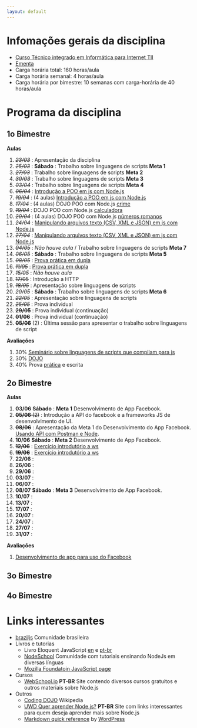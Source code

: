 ```yaml
---
layout: default
---
```


# [](#header-1) Infomações gerais da disciplina

- [Curso Técnico integrado em Informática para Internet TII](http://diatinf.ifrn.edu.br/doku.php?id=cursos:tecnicos:ii:start)
- [Ementa](http://diatinf.ifrn.edu.br/lib/exe/fetch.php?media=cursos:tecnicos:ii:info4_-_programacao_orientada_a_servicos.pdf)
- Carga horária total: 160 horas/aula
- Carga horária semanal: 4 horas/aula
- Carga horária por bimestre: 10 semanas com carga-horária de 40 horas/aula

# [](#header-1) Programa da disciplina

## [](#header-2) 1o Bimestre

**Aulas**

1. ~~_23/03_~~ : Apresentação da disciplina
2. ~~_25/03_~~ : **Sábado** : Trabalho sobre linguagens de scripts __Meta 1__
3. ~~_27/03_~~ : Trabalho sobre linguagens de scripts __Meta 2__
4. ~~_30/03_~~ : Trabalho sobre linguagens de scripts __Meta 3__
5. ~~_03/04_~~ : Trabalho sobre linguagens de scripts __Meta 4__
6. ~~_06/04_~~ : [Introdução a POO em js com Node.js](2017.js.introducao)
7. ~~_10/04_~~ : (4 aulas) [Introdução a POO em js com Node.js](2017.js.introducao)
8. ~~_17/04_~~ : (4 aulas) DOJO POO com Node.js [crime](http://dojopuzzles.com/problemas/exibe/descubra-o-assassino/)
9. ~~_19/04_~~ : DOJO POO com Node.js [calculadora](http://dojopuzzles.com/problemas/exibe/avaliando-expressoes-matematicas/)
10. ~~_20/04_~~ : (4 aulas) DOJO POO com Node.js [números romanos](http://dojopuzzles.com/problemas/exibe/numeros-romanos/)
11. ~~_24/04_~~ : [Manipulando arquivos texto (CSV, XML e JSON) em js com Node.js](2017.js.arquivos_texto.md)
12. ~~_27/04_~~ : [Manipulando arquivos texto (CSV, XML e JSON) em js com Node.js](2017.js.arquivos_texto.md)
13. ~~_04/05_~~ : _Não houve aula_ / Trabalho sobre linguagens de scripts __Meta 7__
14. ~~_06/05_~~ : **Sábado** : Trabalho sobre linguagens de scripts __Meta 5__
15. ~~_08/05_~~ : [Prova prática em dupla](2017.1.prova_pratica.md)
16. ~~_11/05_~~ : [Prova prática em dupla](2017.1.prova_pratica.md)
17. ~~_15/05_~~ : _Não houve aula_
18. ~~17/05~~ : Introdução a HTTP
18. ~~_18/05_~~ : Apresentação sobre linguagens de scripts
19. ~~_20/05_~~ : **Sábado** : Trabalho sobre linguagens de scripts __Meta 6__
20. ~~_22/05_~~ : Apresentação sobre linguagens de scripts
21. ~~_25/05_~~ : Prova individual
22. ~~__29/05__~~ : Prova individual (continuação)
23. ~~__01/06__~~ : Prova individual (continuação)
24. ~~__05/06__~~ (2) : Última sessão para apresentar o trabalho sobre linguagens de script

**Avaliações**
1. 30% [Seminário sobre linguagens de scripts que compilam para js](2017.1.1oBim.Trabalho.Linguagens_de_script)
2. 30% [DOJO](2017.dojo)
3. 40% Prova [prática](2017.1.prova_pratica.md) e escrita

## [](#header-2) 2o Bimestre

**Aulas**

1. __03/06__ **Sábado** : **Meta 1** Desenvolvimento de App Facebook.
2. ~~__05/06__ (2)~~ : Introdução a API do facebook e a frameworks JS de desenvolvimento de UI.
2. ~~__08/06__~~ : Apresentação da Meta 1 do Desenvolvimento do App Facebook. [Usando API com Postman e Node](2017.1.ws.introducao.md).
6. __10/06__ **Sábado** : **Meta 2** Desenvolvimento de App Facebook.
7. ~~__12/06__~~ : [Exercício introdutório a ws](2017.1.ws.introducao.md)
8. ~~__19/06__~~ : [Exercício introdutório a ws](2017.1.ws.introducao.md)
9. __22/06__ :
10. __26/06__ :
11. __29/06__ :
12. __03/07__ :
13. __06/07__ :
14. __08/07__ **Sábado** : **Meta 3** Desenvolvimento de App Facebook.
15. __10/07__ :
16. __13/07__ :
17. __17/07__ :
18. __20/07__ :
19. __24/07__ :
20. __27/07__ :
21. __31/07__ :

**Avaliações**
1. [Desenvolvimento de app para uso do Facebook](2017.2.facebook)


## [](#header-2) 3o Bimestre



## [](#header-2) 4o Bimestre

# [](#header-1) Links interessantes

- [braziljs](https://github.com/braziljs) Comunidade brasileira
- Livros e tutorias
  - Livro Eloquent JavaScript [en](http://eloquentjavascript.net) e [pt-br](http://braziljs.github.io/eloquente-javascript/)
  - [NodeSchool](https://nodeschool.io/) Comunidade com tutoriais ensinando NodeJs em diversas línguas
  - [Mozilla Foundatoin JavaScript page](https://developer.mozilla.org/en-US/docs/Web/JavaScript)
- Cursos
  - [WebSchool.io](http://webschool.io/) **PT-BR** Site contendo diversos cursos gratuitos e outros materiais sobre Node.js
- Outros
  - [Coding DOJO](https://pt.wikipedia.org/wiki/Coding_Dojo) Wikipedia
  - [UWD Quer aprender Node.js?](https://udgwebdev.com/quer-aprender-node-js-atualizado/) **PT-BR** Site com links interessantes para quem deseja aprender mais sobre Node.js
  - [Markdown quick reference](https://en.support.wordpress.com/markdown-quick-reference/) by [WordPress](http://wordpress.com/)
